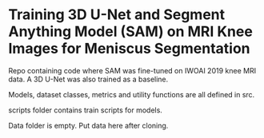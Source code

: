 # Training 3D U-Net and Segment Anything Model (SAM) on MRI Knee Images for Meniscus Segmentation

Repo containing code where SAM was fine-tuned on IWOAI 2019 knee MRI data.
A 3D U-Net was also trained as a baseline.

Models, dataset classes, metrics and utility functions are all defined in src.

scripts folder contains train scripts for models.

Data folder is empty. Put data here after cloning.
